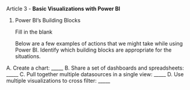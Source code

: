 Article 3 - **Basic Visualizations with Power BI**

1.	Power BI’s Building Blocks

    Fill in the blank

    Below are a few examples of actions that we might take while using Power BI.
Identify which building blocks are appropriate for the situations.

A. Create a chart: _____
B. Share a set of dashboards and spreadsheets: _____
C. Pull together multiple datasources in a single view: _____ 
D. Use multiple visualizations to cross filter: _____

